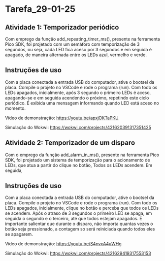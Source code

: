 # Tarefa_29-01-25
## Atividade 1: Temporizador periódico
Com emprego da função add_repeating_timer_ms(), presente na ferramenta Pico SDK, foi projetado com um semáforo com temporização de 3 segundos, ou seja, cada LED fica aceso por 3 segundos e em seguida é apagado, de maneira alternada entre os LEDs azul, vermelho e verde.
## Instruções de uso
Com a placa conectada a entrada USB do computador, ative o bootsel da placa. Compile o projeto no VSCode e rode o programa (run).
Com todo os LEDs apagados, inicialmente, após 3 segundo o primeiro LEDs é aceso, apagando-se e em seguida acendendo o próximo, repetindo este ciclo periódico. É exibida uma mensagem informando quando LED está aceso no momento.

Vídeo de demonstração: https://youtu.be/apxjOKTaPKU

Simulação do Wokwi: https://wokwi.com/projects/421620391317351425

## Atividade 2: Temporizador de um disparo
Com o emprego da função add_alarm_in_ms(), presente na ferramenta Pico SDK, foi projetado um sistema de temporização 
para o acionamento de LEDs, que atua a partir do clique no botão, Todos os LEDs acendem. Em seguida, 
## Instruções de uso
Com a placa conectada a entrada USB do computador, ative o bootsel da placa. Compile o projeto no VSCode e rode o programa (run).
Com todo os LEDs apagados, inicialmente, clique no botão e perceba que todos os LEDs se acendem. Após o atraso de 3 segundos o primeiro LED se apaga, em seguida o segundo e o terceiro, até que todos estejam apagados. É importante salientar que durante o disparo, não importa quantas vezes o botão seja pressionado, a contagem so será reiniciada quando todos eles se apagarem.

Vídeo de demonstração: https://youtu.be/S4nvxA4uWHg

Simulação do Wokwi: https://wokwi.com/projects/421629419317553153
